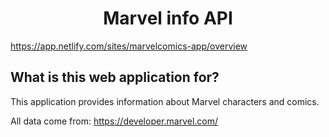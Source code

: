 <h1 align="center">Marvel info API</h1>
<a href="https://app.netlify.com/sites/marvelcomics-app/overview">https://app.netlify.com/sites/marvelcomics-app/overview</a>
<h2>What is this web application for?</h2>
<p>This application provides information about Marvel characters and comics.</p>
<p>All data come from: <a href=' https://developer.marvel.com'/>https://developer.marvel.com/</a></p>
